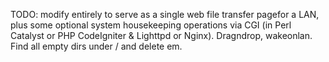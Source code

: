 TODO: modify entirely to serve as a single web file transfer pagefor a LAN, plus some optional system housekeeping operations via CGI (in Perl Catalyst or PHP CodeIgniter & Lighttpd or Nginx). Dragndrop, wakeonlan.
Find all empty dirs under / and delete em.
